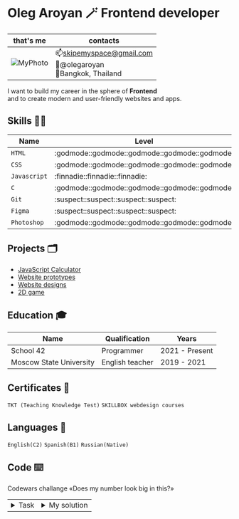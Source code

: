 # Oleg Aroyan :magic_wand: Frontend developer
|that's me|contacts|
|---|---|
|![MyPhoto](https://i.ibb.co/5Fm1tFL/oleg.jpg) |📫skipemyspace@gmail.com<br>📱@olegaroyan<br>📍Bangkok, Thailand|

I want to build my career in the sphere of **Frontend** \
and to create modern and user-friendly websites and apps.

## Skills :man_juggling:
|Name|Level|
|---|---|
|`HTML` | :godmode::godmode::godmode::godmode::godmode:|
|`CSS`  | :godmode::godmode::godmode::godmode::godmode:|
|`Javascript`|:finnadie::finnadie::finnadie:|
|`C` | :godmode::godmode::godmode::godmode::godmode:|
|`Git` | :suspect::suspect::suspect::suspect:|
|`Figma` | :suspect::suspect::suspect::suspect:|
|`Photoshop` | :godmode::godmode::godmode::godmode::godmode:|

## Projects :card_index_dividers:
- [JavaScript Calculator](https://github.com/olegpreed/JavaScript-Calculator)
- [Website prototypes](https://www.frontendmentor.io/profile/olegpreed)
- [Website designs](https://disk.yandex.com/d/04zN-5Pv347QkQ)
- [2D game](https://github.com/olegpreed/so_long)

## Education :mortar_board:
|Name|Qualification|Years|
|---|---|---|
|School 42|Programmer|2021 - Present|
|Moscow State University|English teacher|2019 - 2021|
## Certificates :scroll:
`TKT (Teaching Knowledge Test)`
`SKILLBOX webdesign courses`
## Languages :tongue:
`English(C2)`
`Spanish(B1)`
`Russian(Native)`
## Code :keyboard:
Codewars challange «Does my number look big in this?»
<table>
  <tr>
    <td><details><summary>Task</summary>
A Narcissistic Number (or Armstrong Number) is a positive number which is the sum of its own digits, each raised to the power of the number of digits in a given base. In this Kata, we will restrict ourselves to decimal (base 10).

For example, take 153 (3 digits), which is narcissistic:

    1^3 + 5^3 + 3^3 = 1 + 125 + 27 = 153
and 1652 (4 digits), which isn't:

    1^4 + 6^4 + 5^4 + 2^4 = 1 + 1296 + 625 + 16 = 1938
The Challenge:

Your code must return true or false (not 'true' and 'false') depending upon whether the given number is a Narcissistic number in base 10.

This may be True and False in your language, e.g. PHP.

Error checking for text strings or other invalid inputs is not required, only valid positive non-zero integers will be passed into the function.
</details></td>
    <td><details><summary>My solution</summary>
      
```javascript
function narcissistic(value) {
  let copy = value;
  let sum = 0;
  let power = 1;
  let powerConst;

  while (copy >= 10) {
    copy = copy / 10;
    power++;
  };
  powerConst = power;
  while (power >= 1) {
    copy = Math.floor(value / (10 ** (power - 1))) % 10;
    sum += copy ** powerConst;
    power--;
  }
  if (sum == value) return true;
  else return false;
}
```
      
</details></td>
  </tr>
</table>

